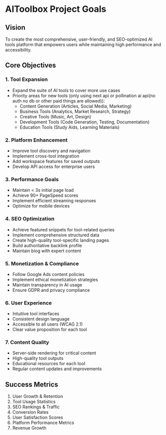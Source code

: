 # AIToolbox Project Goals

## Vision
To create the most comprehensive, user-friendly, and SEO-optimized AI tools platform that empowers users while maintaining high performance and accessibility.

## Core Objectives

### 1. Tool Expansion
- Expand the suite of AI tools to cover more use cases
- Priority areas for new tools (only using next api or pollination ai api(no auth no db or other paid things are allowed)):
  - Content Generation (Articles, Social Media, Marketing)
  - Business Tools (Analytics, Market Research, Strategy)
  - Creative Tools (Music, Art, Design)
  - Development Tools (Code Generation, Testing, Documentation)
  - Education Tools (Study Aids, Learning Materials)

### 2. Platform Enhancement
- Improve tool discovery and navigation
- Implement cross-tool integration
- Add workspace features for saved outputs
- Develop API access for enterprise users

### 3. Performance Goals
- Maintain < 3s initial page load
- Achieve 90+ PageSpeed scores
- Implement efficient streaming responses
- Optimize for mobile devices

### 4. SEO Optimization
- Achieve featured snippets for tool-related queries
- Implement comprehensive structured data
- Create high-quality tool-specific landing pages
- Build authoritative backlink profile
- Maintain blog with expert content

### 5. Monetization & Compliance
- Follow Google Ads content policies
- Implement ethical monetization strategies
- Maintain transparency in AI usage
- Ensure GDPR and privacy compliance

### 6. User Experience
- Intuitive tool interfaces
- Consistent design language
- Accessible to all users (WCAG 2.1)
- Clear value proposition for each tool

### 7. Content Quality
- Server-side rendering for critical content
- High-quality tool outputs
- Educational resources for each tool
- Regular content updates and improvements

## Success Metrics
1. User Growth & Retention
2. Tool Usage Statistics
3. SEO Rankings & Traffic
4. Conversion Rates
5. User Satisfaction Scores
6. Platform Performance Metrics
7. Revenue Growth
